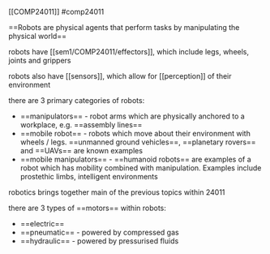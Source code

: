 [[COMP24011]] 
#comp24011 

==Robots are physical agents that perform tasks by manipulating the physical world==

robots have [[sem1/COMP24011/effectors]], which include legs, wheels, joints and grippers

robots also have [[sensors]], which allow for [[perception]] of their environment

there are 3 primary categories of robots:
- ==manipulators== - robot arms which are physically anchored to a workplace, e.g. ==assembly lines==
- ==mobile robot== - robots which move about their environment with wheels / legs. ==unmanned ground vehicles==, ==planetary rovers== and ==UAVs== are known examples
- ==mobile manipulators== - ==humanoid robots== are examples of a robot which has mobility combined with manipulation. Examples include prostethic limbs, intelligent environments

robotics brings together main of the previous topics within 24011

there are 3 types of ==motors== within robots:
- ==electric==
- ==pneumatic== - powered by compressed gas
- ==hydraulic== - powered by pressurised fluids
